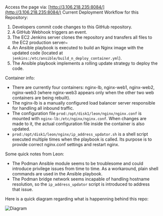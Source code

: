 Access the page via: [http://3.106.218.235:8084/](http://3.106.218.235:8084/)
Current Deployment Workflow for this Repository:

1. Developers commit code changes to this GitHub repository.
2. A GitHub Webhook triggers an event.
3. The EC2 Jenkins server clones the repository and transfers all files to the EC2 production server~
4. An Ansible playbook is executed to build an Nginx image with the updated code (located at `jenkins:/etc/ansible/build_n_deploy_container.yml`).
5. The Ansible playbook implements a rolling update strategy to deploy the code.

Container info:
- There are currently four containers: nginx-lb, nginx-web1, nginx-web2, nginx-web3 (where nginx-web3 appears only when the other two web containers are being rebuilt).
- The nginx-lb is a manually configured load balancer server responsible for handling all inbound traffic.
- The configuration file `prod:/opt/disk1/leon/nginx/nginx.conf` is mounted with `nginx-lb:/etc/nginx/nginx.conf`. When changes are made to it, the actual configuration file inside the container is also updated.
- `prod:/opt/disk1/leon/nginx/ip_address_updator.sh` is a shell script executed multiple times when the playbook is called. Its purpose is to provide correct nginx.conf settings and restart nginx.

Some quick notes from Leon:
- The Podman Ansible module seems to be troublesome and could introduce privilege issues from time to time. As a workaround, plain shell commands are used in the Ansible playbook.
- The Podman bridge network seems incapable of handling hostname resolution, so the `ip_address_updator` script is introduced to address that issue.

Here is a quick diagram regarding what is happenning behind this repo:

![Diagram](https://github.com/LeonBFLi/riesling_site/assets/88610487/9d5f5f49-8fe6-4251-97d3-33ae49d9be0d)



